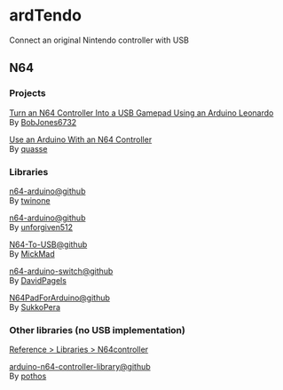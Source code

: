 # ardTendo

Connect an original Nintendo controller with USB

## N64

### Projects

[Turn an N64 Controller Into a USB Gamepad Using an Arduino Leonardo](https://www.instructables.com/Turn-an-N64-Controller-into-a-USB-Gamepad-using-an/)  
By [BobJones6732](https://www.instructables.com/member/BobJones6732/)  

[Use an Arduino With an N64 Controller](https://www.instructables.com/Use-an-Arduino-with-an-N64-controller/)  
By [quasse](https://www.instructables.com/member/quasse/)  

### Libraries

[n64-arduino@github](https://github.com/twinone/n64-arduino)  
By [twinone](https://github.com/twinone)  

[n64-arduino@github](https://github.com/unforgiven512/n64-arduino)  
By [unforgiven512](https://github.com/unforgiven512)  

[N64-To-USB@github](https://github.com/MickMad/N64-To-USB)  
By [MickMad](https://github.com/MickMad)  

[n64-arduino-switch@github](https://github.com/DavidPagels/n64-arduino-switch)  
By [DavidPagels](https://github.com/DavidPagels)  

[N64PadForArduino@github](https://github.com/SukkoPera/N64PadForArduino)  
By [SukkoPera](https://github.com/SukkoPera)  

### Other libraries (no USB implementation)

[Reference > Libraries > N64controller](https://www.arduino.cc/reference/en/libraries/n64controller/)  

[arduino-n64-controller-library@github](https://github.com/pothos/arduino-n64-controller-library)  
By [pothos](https://github.com/pothos)  

